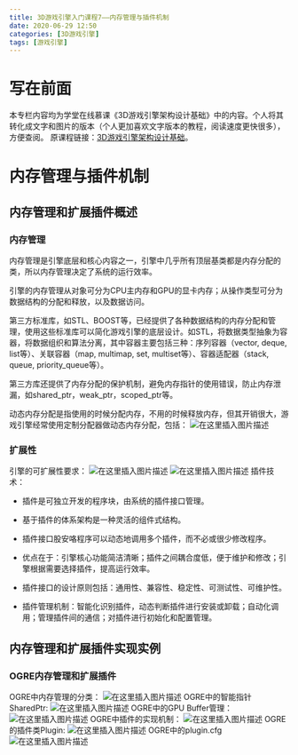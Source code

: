 ```yaml
---
title: 3D游戏引擎入门课程7——内存管理与插件机制
date: 2020-06-29 12:50
categories: [3D游戏引擎]
tags: [游戏引擎]
---
```


# 写在前面

本专栏内容均为学堂在线慕课《3D游戏引擎架构设计基础》中的内容。个人将其转化成文字和图片的版本（个人更加喜欢文字版本的教程，阅读速度更快很多），方便查阅。
原课程链接：[3D游戏引擎架构设计基础](https://next.xuetangx.com/course/SCUT00001001532/1515566?fromArray=learn_title)。

# 内存管理与插件机制

## 内存管理和扩展插件概述

### 内存管理

内存管理是引擎底层和核心内容之一，引擎中几乎所有顶层基类都是内存分配的类，所以内存管理决定了系统的运行效率。

引擎的内存管理从对象可分为CPU主内存和GPU的显卡内存；从操作类型可分为数据结构的分配和释放，以及数据访问。

第三方标准库，如STL、BOOST等，已经提供了各种数据结构的内存分配和管理，使用这些标准库可以简化游戏引擎的底层设计。如STL，将数据类型抽象为容器，将数据组织和算法分离，其中容器主要包括三种：序列容器（vector, deque, list等）、关联容器（map, multimap, set, multiset等）、容器适配器（stack, queue, priority\_queue等）。

第三方库还提供了内存分配的保护机制，避免内存指针的使用错误，防止内存泄漏，如shared\_ptr，weak\_ptr，scoped\_ptr等。

动态内存分配是指使用的时候分配内存，不用的时候释放内存，但其开销很大，游戏引擎经常使用定制分配器做动态内存分配，包括：
![在这里插入图片描述](https://picbed.olimi.icu//img/202303291918551.png)

### 扩展性

引擎的可扩展性要求：
![在这里插入图片描述](https://picbed.olimi.icu//img/202303291918553.png)
![在这里插入图片描述](https://picbed.olimi.icu//img/202303291918554.png)
插件技术：

- 插件是可独立开发的程序块，由系统的插件接口管理。

- 基于插件的体系架构是一种灵活的组件式结构。

- 插件接口股安咯程序可以动态地调用多个插件，而不必或很少修改程序。

- 优点在于：引擎核心功能简洁清晰；插件之间耦合度低，便于维护和修改；引擎根据需要选择插件，提高运行效率。

- 插件接口的设计原则包括：通用性、兼容性、稳定性、可测试性、可维护性。

- 插件管理机制：智能化识别插件，动态判断插件进行安装或卸载；自动化调用；管理插件间的通信；对插件进行初始化和配置管理。

## 内存管理和扩展插件实现实例

### OGRE内存管理和扩展插件

 OGRE中内存管理的分类：
![在这里插入图片描述](https://picbed.olimi.icu//img/202303291918555.png)
OGRE中的智能指针SharedPtr:
![在这里插入图片描述](https://picbed.olimi.icu//img/202303291918556.png)
OGRE中的GPU Buffer管理：
![在这里插入图片描述](https://picbed.olimi.icu//img/202303291918557.png)
OGRE中插件的实现机制：
![在这里插入图片描述](https://picbed.olimi.icu//img/202303291918558.png)
OGRE的插件类Plugin:
![在这里插入图片描述](https://picbed.olimi.icu//img/202303291918559.png)
OGRE中的plugin.cfg
![在这里插入图片描述](https://picbed.olimi.icu//img/202303291918560.png)
